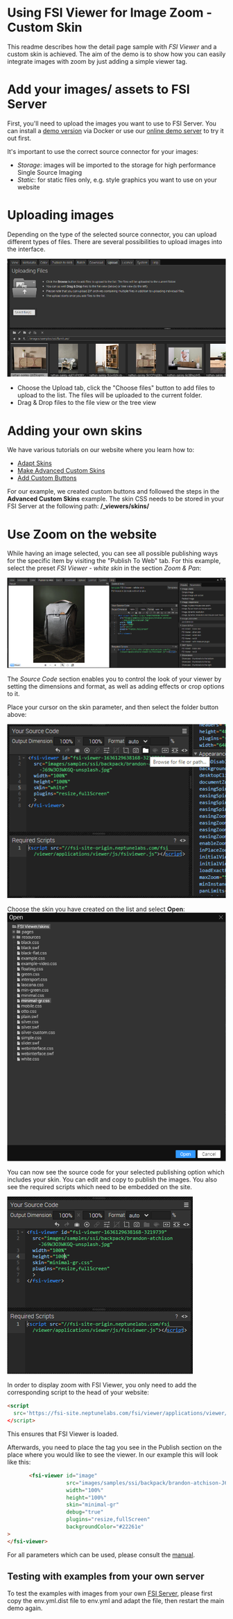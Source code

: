 # Using FSI Viewer for Image Zoom - Custom Skin

This readme describes how the detail page sample with *FSI Viewer* and a custom skin is achieved.
The aim of the demo is to show how you can easily integrate images with zoom by just adding
a simple viewer tag.

# Add your images/ assets to FSI Server

First, you'll need to upload the images you want to use to FSI Server.
You can install a [demo version](https://www.neptunelabs.com/get/) via Docker or use our [online demo server](https://demo.fsi-server.com/fsi/interface/) to try it out first.

It's important to use the correct source connector for your images:

- *Storage*: images will be imported to the storage for high performance Single Source Imaging
- *Static*: for static files only, e.g. style graphics you want to use on your website

# Uploading images

Depending on the type of the selected source connector, you can upload different types of files. There are several possibilities to upload images into the interface.

![Config Image](readme-custom.png)

- Choose the Upload tab, click the "Choose files" button to add files to upload to the list. The files will be uploaded to the current folder.
- Drag & Drop files to the file view or the tree view

# Adding your own skins

We have various tutorials on our website where you learn how to:

- [Adapt Skins](https://www.neptunelabs.com/fsi-viewer-js/creating-custom-skins-for-fsi-viewer-js/)
- [Make Advanced Custom Skins](https://www.neptunelabs.com/fsi-viewer-js/creating-advanced-custom-skins-fsi-viewer-js/)
- [Add Custom Buttons](https://www.neptunelabs.com/fsi-viewer-js/creating-custom-buttons-for-a-fsi-viewer-js-skin/)

For our example, we created custom buttons and followed the steps in the **Advanced Custom Skins** example.
The skin CSS needs to be stored in your FSI Server at the following path: **/_viewers/skins/**

# Use Zoom on the website

While having an image selected, you can see all possible publishing ways for the specific item by visiting the "Publish To Web" tab.
For this example, select the preset *FSI Viewer - white skin* in the section *Zoom & Pan*:

![Config Image](readme-custom-1.png)

The *Source Code* section enables you to control the look of your viewer by setting the dimensions and format, as well as adding effects or crop options to it.

Place your cursor on the skin parameter, and then select the folder button above:

![Config Image](readme-custom-2.png)

Choose the skin you have created on the list and select **Open**:
![Config Image](readme-custom-3.png)

You can now see the source code for your selected publishing option which includes your skin. You can edit and copy to publish the images.
You also see the required scripts which need to be embedded on the site.

![Config Image](readme-custom-4.png)

In order to display zoom with FSI Viewer, you only need to add the corresponding script
to the head of your website:

```html
<script
  src='https://fsi-site.neptunelabs.com/fsi/viewer/applications/viewer/js/fsiviewer.js'
</script>
```
This ensures that FSI Viewer is loaded.

Afterwards, you need to place the *<fsi-viewer>* tag you see in the Publish section on the place where you would like to see the viewer.
In our example this will look like this:

```html
       <fsi-viewer id="image"
                   src="images/samples/ssi/backpack/brandon-atchison-J69W3O3WKGQ-unsplash.jpg"
                   width="100%"
                   height="100%"
                   skin="minimal-gr"
                   debug="true"
                   plugins="resize,fullScreen"
                   backgroundColor="#22261e"
>
</fsi-viewer>
```

For all parameters which can be used, please consult the [manual](https://docs.neptunelabs.com/fsi-viewer/latest/fsi-viewer).

## Testing with examples from your own server

To test the examples with images from your own [FSI Server](https://www.neptunelabs.com/fsi-server/), please first copy the env.yml.dist file to env.yml and adapt the file, then restart the main demo again.
